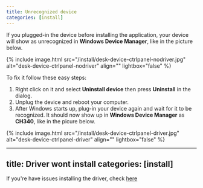 ```yaml
---
title: Unrecognized device
categories: [install]
---
```


If you plugged-in the device before installing the application, your device will show as unrecognized in **Windows Device Manager**, like in the picture below.

{% include image.html 
    src="/install/desk-device-ctrlpanel-nodriver.jpg"
    alt="desk-device-ctrlpanel-nodriver"
    align=""
    lightbox="false"
%}

To fix it follow these easy steps:
1. Right click on it and select **Uninstall device** then press **Uninstall** in the dialog.
2. Unplug the device and reboot your computer.
3. After Windows starts up, plug-in your device again and wait for it to be recognized. It should now  show up in **Windows Device Manager** as **CH340**, like in the picure below.

{% include image.html 
    src="/install/desk-device-ctrlpanel-driver.jpg"
    alt="desk-device-ctrlpanel-driver"
    align=""
    lightbox="false"
%}

---
title: Driver wont install
categories: [install]
---

If you're have issues installing the driver, check [here](https://rastating.github.io/installing-drivers-for-an-arduino-nano-in-windows/)
